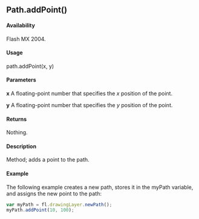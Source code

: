 ## Path.addPoint()

#### Availability

Flash MX 2004.

#### Usage

path.addPoint(x, y)

#### Parameters

**x**  A floating-point number that specifies the *x* position of the point.

**y**  A floating-point number that specifies the *y* position of the point.

#### Returns

Nothing.

#### Description

Method; adds a point to the path.

#### Example

The following example creates a new path, stores it in the myPath variable, and assigns the new point to the path:
```javascript
var myPath = fl.drawingLayer.newPath();
myPath.addPoint(10, 100); 

```